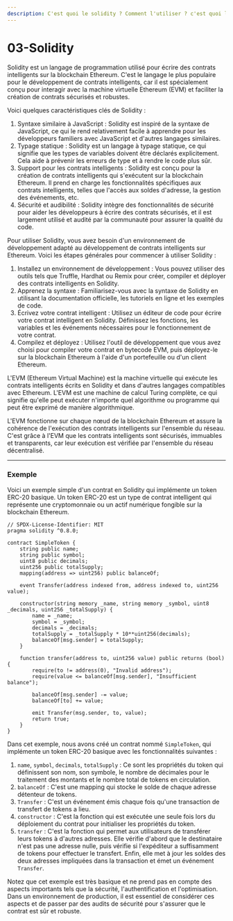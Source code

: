 ```yaml
---
description: C'est quoi le solidity ? Comment l'utiliser ? c'est quoi l'EVM ?
---
```


# 03-Solidity

Solidity est un langage de programmation utilisé pour écrire des contrats intelligents sur la blockchain Ethereum. C'est le langage le plus populaire pour le développement de contrats intelligents, car il est spécialement conçu pour interagir avec la machine virtuelle Ethereum (EVM) et faciliter la création de contrats sécurisés et robustes.

Voici quelques caractéristiques clés de Solidity :

1. Syntaxe similaire à JavaScript : Solidity est inspiré de la syntaxe de JavaScript, ce qui le rend relativement facile à apprendre pour les développeurs familiers avec JavaScript et d'autres langages similaires.
2. Typage statique : Solidity est un langage à typage statique, ce qui signifie que les types de variables doivent être déclarés explicitement. Cela aide à prévenir les erreurs de type et à rendre le code plus sûr.
3. Support pour les contrats intelligents : Solidity est conçu pour la création de contrats intelligents qui s'exécutent sur la blockchain Ethereum. Il prend en charge les fonctionnalités spécifiques aux contrats intelligents, telles que l'accès aux soldes d'adresse, la gestion des événements, etc.
4. Sécurité et audibilité : Solidity intègre des fonctionnalités de sécurité pour aider les développeurs à écrire des contrats sécurisés, et il est largement utilisé et audité par la communauté pour assurer la qualité du code.

Pour utiliser Solidity, vous avez besoin d'un environnement de développement adapté au développement de contrats intelligents sur Ethereum. Voici les étapes générales pour commencer à utiliser Solidity :

1. Installez un environnement de développement : Vous pouvez utiliser des outils tels que Truffle, Hardhat ou Remix pour créer, compiler et déployer des contrats intelligents en Solidity.
2. Apprenez la syntaxe : Familiarisez-vous avec la syntaxe de Solidity en utilisant la documentation officielle, les tutoriels en ligne et les exemples de code.
3. Écrivez votre contrat intelligent : Utilisez un éditeur de code pour écrire votre contrat intelligent en Solidity. Définissez les fonctions, les variables et les événements nécessaires pour le fonctionnement de votre contrat.
4. Compilez et déployez : Utilisez l'outil de développement que vous avez choisi pour compiler votre contrat en bytecode EVM, puis déployez-le sur la blockchain Ethereum à l'aide d'un portefeuille ou d'un client Ethereum.

L'EVM (Ethereum Virtual Machine) est la machine virtuelle qui exécute les contrats intelligents écrits en Solidity et dans d'autres langages compatibles avec Ethereum. L'EVM est une machine de calcul Turing complète, ce qui signifie qu'elle peut exécuter n'importe quel algorithme ou programme qui peut être exprimé de manière algorithmique.

L'EVM fonctionne sur chaque nœud de la blockchain Ethereum et assure la cohérence de l'exécution des contrats intelligents sur l'ensemble du réseau. C'est grâce à l'EVM que les contrats intelligents sont sécurisés, immuables et transparents, car leur exécution est vérifiée par l'ensemble du réseau décentralisé.

***

### Exemple

Voici un exemple simple d'un contrat en Solidity qui implémente un token ERC-20 basique. Un token ERC-20 est un type de contrat intelligent qui représente une cryptomonnaie ou un actif numérique fongible sur la blockchain Ethereum.

```solidity
// SPDX-License-Identifier: MIT
pragma solidity ^0.8.0;

contract SimpleToken {
    string public name;
    string public symbol;
    uint8 public decimals;
    uint256 public totalSupply;
    mapping(address => uint256) public balanceOf;

    event Transfer(address indexed from, address indexed to, uint256 value);

    constructor(string memory _name, string memory _symbol, uint8 _decimals, uint256 _totalSupply) {
        name = _name;
        symbol = _symbol;
        decimals = _decimals;
        totalSupply = _totalSupply * 10**uint256(decimals);
        balanceOf[msg.sender] = totalSupply;
    }

    function transfer(address to, uint256 value) public returns (bool) {
        require(to != address(0), "Invalid address");
        require(value <= balanceOf[msg.sender], "Insufficient balance");

        balanceOf[msg.sender] -= value;
        balanceOf[to] += value;

        emit Transfer(msg.sender, to, value);
        return true;
    }
}
```

Dans cet exemple, nous avons créé un contrat nommé `SimpleToken`, qui implémente un token ERC-20 basique avec les fonctionnalités suivantes :

1. `name`, `symbol`, `decimals`, `totalSupply` : Ce sont les propriétés du token qui définissent son nom, son symbole, le nombre de décimales pour le traitement des montants et le nombre total de tokens en circulation.
2. `balanceOf` : C'est une mapping qui stocke le solde de chaque adresse détenteur de tokens.
3. `Transfer` : C'est un événement émis chaque fois qu'une transaction de transfert de tokens a lieu.
4. `constructor` : C'est la fonction qui est exécutée une seule fois lors du déploiement du contrat pour initialiser les propriétés du token.
5. `transfer` : C'est la fonction qui permet aux utilisateurs de transférer leurs tokens à d'autres adresses. Elle vérifie d'abord que le destinataire n'est pas une adresse nulle, puis vérifie si l'expéditeur a suffisamment de tokens pour effectuer le transfert. Enfin, elle met à jour les soldes des deux adresses impliquées dans la transaction et émet un événement `Transfer`.

Notez que cet exemple est très basique et ne prend pas en compte des aspects importants tels que la sécurité, l'authentification et l'optimisation. Dans un environnement de production, il est essentiel de considérer ces aspects et de passer par des audits de sécurité pour s'assurer que le contrat est sûr et robuste.

